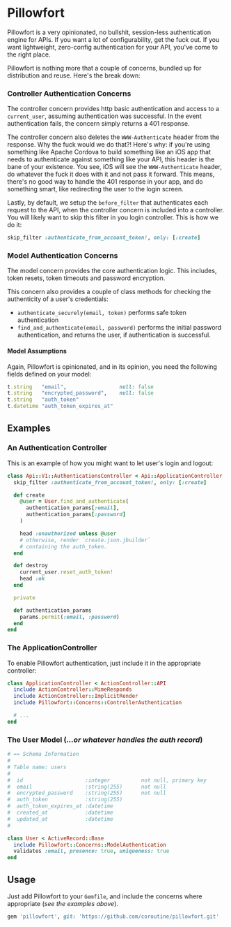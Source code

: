 # Pillowfort

Pillowfort is a very opinionated, no bullshit, session-less authentication engine for APIs.  If you want a lot of configurability, get the fuck out.  If you want lightweight, zero-config authentication for your API, you've come to the right place.

Pillowfort is nothing more that a couple of concerns, bundled up for distribution and reuse.  Here's the break down:

### Controller Authentication Concerns

The controller concern provides http basic authentication and access to a `current_user`, assuming authentication was successful.  In the event authentication fails, the concern simply returns a 401 response.

The controller concern also deletes the `WWW-Authenticate` header from the response.  Why the fuck would we do that?!  Here's why: if you're using something like Apache Cordova to build something like an iOS app that needs to authenticate against something like your API, this header is the bane of your existence.  You see, iOS will see the `WWW-Authenticate` header, do whatever the fuck it does with it and not pass it forward.  This means, there's no good way to handle the 401 response in your app, and do something smart, like redirecting the user to the login screen.

Lastly, by default, we setup the `before_filter` that authenticates each request to the API, when the controller concern is included into a controller.  You will likely want to skip this filter in you login controller.  This is how we do it:

```ruby
skip_filter :authenticate_from_account_token!, only: [:create]
```

### Model Authentication Concerns

The model concern provides the core authentication logic.  This includes, token resets, token timeouts and password encryption.

This concern also provides a couple of class methods for checking the authenticity of a user's credentials:

- `authenticate_securely(email, token)` performs safe token authentication
- `find_and_authenticate(email, password)` performs the initial password authentication, and returns the user, if authentication is successful.

#### Model Assumptions

Again, Pillowfort is opinionated, and in its opinion, you need the following fields defined on your model:

```ruby
t.string   "email",                 null: false
t.string   "encrypted_password",    null: false
t.string   "auth_token"
t.datetime "auth_token_expires_at"
```

## Examples

### An Authentication Controller

This is an example of how you might want to let user's login and logout:

```ruby
class Api::V1::AuthenticationsController < Api::ApplicationController
  skip_filter :authenticate_from_account_token!, only: [:create]

  def create
    @user = User.find_and_authenticate(
      authentication_params[:email],
      authentication_params[:password]
    )

    head :unauthorized unless @user
    # otherwise, render `create.json.jbuilder`
    # containing the auth_token.
  end

  def destroy
    current_user.reset_auth_token!
    head :ok
  end

  private

  def authentication_params
    params.permit(:email, :password)
  end
end
```

### The ApplicationController

To enable Pillowfort authentication, just include it in the appropriate controller:

```ruby
class ApplicationController < ActionController::API
  include ActionController::MimeResponds
  include ActionController::ImplicitRender
  include Pillowfort::Concerns::ControllerAuthentication

  # ...
end
```

### The User Model (_...or whatever handles the auth record_)

```ruby
# == Schema Information
#
# Table name: users
#
#  id                    :integer          not null, primary key
#  email                 :string(255)      not null
#  encrypted_password    :string(255)      not null
#  auth_token            :string(255)
#  auth_token_expires_at :datetime
#  created_at            :datetime
#  updated_at            :datetime
#

class User < ActiveRecord::Base
  include Pillowfort::Concerns::ModelAuthentication
  validates :email, presence: true, uniqueness: true
end
```

## Usage

Just add Pillowfort to your `Gemfile`, and include the concerns where appropriate (_see the examples above_).

```ruby
gem 'pillowfort', git: 'https://github.com/coroutine/pillowfort.git'
```
